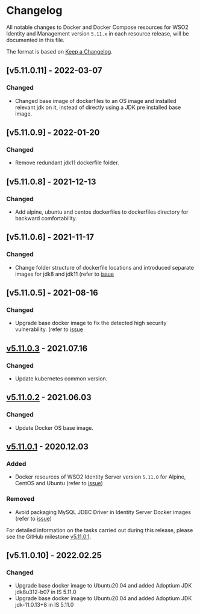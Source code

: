 # Changelog

All notable changes to Docker and Docker Compose resources for WSO2 Identity and Management version `5.11.x`
in each resource release, will be documented in this file.

The format is based on [Keep a Changelog](https://keepachangelog.com/en/1.0.0/).

## [v5.11.0.11] - 2022-03-07

### Changed
- Changed base image of dockerfiles to an OS image and installed relevant jdk on it, instead of directly using a JDK pre installed base image. 

## [v5.11.0.9] - 2022-01-20

### Changed
- Remove redundant jdk11 dockerfile folder.

## [v5.11.0.8] - 2021-12-13

### Changed
- Add alpine, ubuntu and centos dockerfiles to dockerfiles directory for backward comfortability.

## [v5.11.0.6] - 2021-11-17

### Changed
- Change folder structure of dockerfile locations and introduced separate images for jdk8 and jdk11 (refer to [issue](https://github.com/wso2/docker-is/issues/306)

## [v5.11.0.5] - 2021-08-16

### Changed
- Upgrade base docker image to fix the detected high security vulnerability. (refer to [issue](https://github.com/wso2/docker-is/issues/299)

## [v5.11.0.3] - 2021.07.16

### Changed

- Update kubernetes common version.

## [v5.11.0.2] - 2021.06.03

### Changed

- Update Docker OS base image.

## [v5.11.0.1] - 2020.12.03

### Added

- Docker resources of WSO2 Identity Server version `5.11.0` for Alpine, CentOS and Ubuntu (refer to [issue](https://github.com/wso2/docker-is/issues/238))

### Removed

- Avoid packaging MySQL JDBC Driver in Identity Server Docker images (refer to [issue](https://github.com/wso2/docker-is/issues/242))

For detailed information on the tasks carried out during this release, please see the GitHub milestone
[v5.11.0.1](https://github.com/wso2/docker-is/milestone/22).

[v5.11.0.1]: https://github.com/wso2/docker-is/compare/v5.10.0.3...v5.11.0.1
[v5.11.0.2]: https://github.com/wso2/docker-is/compare/v5.11.0.1...v5.11.0.2
[v5.11.0.3]: https://github.com/wso2/docker-is/compare/v5.11.0.2...v5.11.0.3

## [v5.11.0.10] - 2022.02.25

### Changed
- Upgrade base docker image to Ubuntu20.04 and added Adoptium JDK jdk8u312-b07 in IS 5.11.0
- Upgrade base docker image to Ubuntu20.04 and added Adoptium JDK jdk-11.0.13+8 in IS 5.11.0